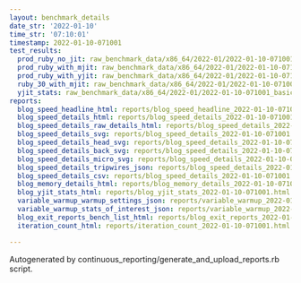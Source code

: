 ```yaml
---
layout: benchmark_details
date_str: '2022-01-10'
time_str: '07:10:01'
timestamp: 2022-01-10-071001
test_results:
  prod_ruby_no_jit: raw_benchmark_data/x86_64/2022-01/2022-01-10-071001_basic_benchmark_prod_ruby_no_jit.json
  prod_ruby_with_mjit: raw_benchmark_data/x86_64/2022-01/2022-01-10-071001_basic_benchmark_prod_ruby_with_mjit.json
  prod_ruby_with_yjit: raw_benchmark_data/x86_64/2022-01/2022-01-10-071001_basic_benchmark_prod_ruby_with_yjit.json
  ruby_30_with_mjit: raw_benchmark_data/x86_64/2022-01/2022-01-10-071001_basic_benchmark_ruby_30_with_mjit.json
  yjit_stats: raw_benchmark_data/x86_64/2022-01/2022-01-10-071001_basic_benchmark_yjit_stats.json
reports:
  blog_speed_headline_html: reports/blog_speed_headline_2022-01-10-071001.html
  blog_speed_details_html: reports/blog_speed_details_2022-01-10-071001.html
  blog_speed_details_raw_details_html: reports/blog_speed_details_2022-01-10-071001.raw_details.html
  blog_speed_details_svg: reports/blog_speed_details_2022-01-10-071001.svg
  blog_speed_details_head_svg: reports/blog_speed_details_2022-01-10-071001.head.svg
  blog_speed_details_back_svg: reports/blog_speed_details_2022-01-10-071001.back.svg
  blog_speed_details_micro_svg: reports/blog_speed_details_2022-01-10-071001.micro.svg
  blog_speed_details_tripwires_json: reports/blog_speed_details_2022-01-10-071001.tripwires.json
  blog_speed_details_csv: reports/blog_speed_details_2022-01-10-071001.csv
  blog_memory_details_html: reports/blog_memory_details_2022-01-10-071001.html
  blog_yjit_stats_html: reports/blog_yjit_stats_2022-01-10-071001.html
  variable_warmup_warmup_settings_json: reports/variable_warmup_2022-01-10-071001.warmup_settings.json
  variable_warmup_stats_of_interest_json: reports/variable_warmup_2022-01-10-071001.stats_of_interest.json
  blog_exit_reports_bench_list_html: reports/blog_exit_reports_2022-01-10-071001.bench_list.html
  iteration_count_html: reports/iteration_count_2022-01-10-071001.html

---
```

Autogenerated by continuous_reporting/generate_and_upload_reports.rb script.

